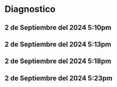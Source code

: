 # Diagnostico
## 2 de Septiembre del 2024 5:10pm
## 2 de Septiembre del 2024 5:13pm

## 2 de Septiembre del 2024 5:18pm

## 2 de Septiembre del 2024 5:23pm
